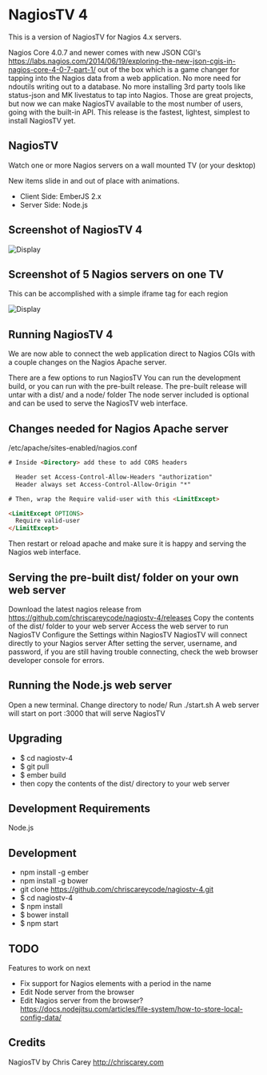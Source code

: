 # NagiosTV 4

This is a version of NagiosTV for Nagios 4.x servers.

Nagios Core 4.0.7 and newer comes with new JSON CGI's
https://labs.nagios.com/2014/06/19/exploring-the-new-json-cgis-in-nagios-core-4-0-7-part-1/
out of the box which is a game changer for tapping into the Nagios data from a web application.
No more need for ndoutils writing out to a database. No more installing 3rd party tools like status-json and MK livestatus to tap into Nagios. Those are great projects, but now we can make NagiosTV available to the most number of users, going with the built-in API. This release is the fastest, lightest, simplest to install NagiosTV yet.

NagiosTV
------------

Watch one or more Nagios servers on a wall mounted TV (or your desktop)

New items slide in and out of place with animations.

- Client Side: EmberJS 2.x
- Server Side: Node.js

Screenshot of NagiosTV 4
------------

![Display](https://chriscarey.com/software/nagiostv-4/images/nagiostv-screen.png)

Screenshot of 5 Nagios servers on one TV
------------

This can be accomplished with a simple iframe tag for each region

![Display](http://chriscarey.com/projects/ajax-monitor-for-nagios/nagios-5-in-1.png)

Running NagiosTV 4
-------------
We are now able to connect the web application direct to Nagios CGIs with a couple changes on the Nagios Apache server.

There are a few options to run NagiosTV
You can run the development build, or you can run with the pre-built release.
The pre-built release will untar with a dist/ and a node/ folder
The node server included is optional and can be used to serve the NagiosTV web interface.

Changes needed for Nagios Apache server
-------------

/etc/apache/sites-enabled/nagios.conf

```html
# Inside <Directory> add these to add CORS headers

  Header set Access-Control-Allow-Headers "authorization" 
  Header always set Access-Control-Allow-Origin "*"

# Then, wrap the Require valid-user with this <LimitExcept>

<LimitExcept OPTIONS>
  Require valid-user
</LimitExcept>
```

Then restart or reload apache and make sure it is happy and serving the Nagios web interface.

Serving the pre-built dist/ folder on your own web server
-------------
Download the latest nagios release from https://github.com/chriscareycode/nagiostv-4/releases
Copy the contents of the dist/ folder to your web server
Access the web server to run NagiosTV
Configure the Settings within NagiosTV
NagiosTV will connect directly to your Nagios server
After setting the server, username, and password, if you are still having trouble connecting, check the web browser developer console for errors.

Running the Node.js web server
-------------
Open a new terminal.
Change directory to node/
Run ./start.sh
A web server will start on port :3000 that will serve NagiosTV

Upgrading
------------
- $ cd nagiostv-4
- $ git pull
- $ ember build
- then copy the contents of the dist/ directory to your web server

Development Requirements
------------

Node.js

Development
------------
- npm install -g ember
- npm install -g bower
- git clone https://github.com/chriscareycode/nagiostv-4.git
- $ cd nagiostv-4
- $ npm install
- $ bower install
- $ npm start

TODO
------------
Features to work on next
- Fix support for Nagios elements with a period in the name
- Edit Node server from the browser
- Edit Nagios server from the browser?
https://docs.nodejitsu.com/articles/file-system/how-to-store-local-config-data/

Credits
------------
NagiosTV by Chris Carey
http://chriscarey.com


